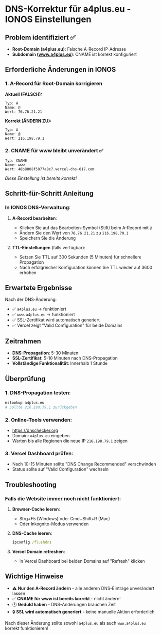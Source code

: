 # DNS-Korrektur für a4plus.eu - IONOS Einstellungen

## Problem identifiziert ✅
- **Root-Domain (a4plus.eu)**: Falsche A-Record IP-Adresse
- **Subdomain (www.a4plus.eu)**: CNAME ist korrekt konfiguriert

## Erforderliche Änderungen in IONOS

### 1. A-Record für Root-Domain korrigieren

**Aktuell (FALSCH):**
```
Typ: A
Name: @
Wert: 76.76.21.21
```

**Korrekt (ÄNDERN ZU):**
```
Typ: A
Name: @
Wert: 216.198.79.1
```

### 2. CNAME für www bleibt unverändert ✅
```
Typ: CNAME
Name: www
Wert: 48b8008f5077a8c7.vercel-dns-017.com
```
*Diese Einstellung ist bereits korrekt!*

## Schritt-für-Schritt Anleitung

### In IONOS DNS-Verwaltung:

1. **A-Record bearbeiten**:
   - Klicken Sie auf das Bearbeiten-Symbol (Stift) beim A-Record mit `@`
   - Ändern Sie den Wert von `76.76.21.21` zu `216.198.79.1`
   - Speichern Sie die Änderung

2. **TTL-Einstellungen** (falls verfügbar):
   - Setzen Sie TTL auf 300 Sekunden (5 Minuten) für schnellere Propagation
   - Nach erfolgreicher Konfiguration können Sie TTL wieder auf 3600 erhöhen

## Erwartete Ergebnisse

Nach der DNS-Änderung:
- ✅ `a4plus.eu` → funktioniert
- ✅ `www.a4plus.eu` → funktioniert  
- ✅ SSL-Zertifikat wird automatisch generiert
- ✅ Vercel zeigt "Valid Configuration" für beide Domains

## Zeitrahmen
- **DNS-Propagation**: 5-30 Minuten
- **SSL-Zertifikat**: 5-10 Minuten nach DNS-Propagation
- **Vollständige Funktionalität**: Innerhalb 1 Stunde

## Überprüfung

### 1. DNS-Propagation testen:
```bash
nslookup a4plus.eu
# Sollte 216.198.79.1 zurückgeben
```

### 2. Online-Tools verwenden:
- https://dnschecker.org
- Domain: `a4plus.eu` eingeben
- Warten bis alle Regionen die neue IP `216.198.79.1` zeigen

### 3. Vercel Dashboard prüfen:
- Nach 10-15 Minuten sollte "DNS Change Recommended" verschwinden
- Status sollte auf "Valid Configuration" wechseln

## Troubleshooting

### Falls die Website immer noch nicht funktioniert:

1. **Browser-Cache leeren**:
   - Strg+F5 (Windows) oder Cmd+Shift+R (Mac)
   - Oder Inkognito-Modus verwenden

2. **DNS-Cache leeren**:
   ```cmd
   ipconfig /flushdns
   ```

3. **Vercel Domain refreshen**:
   - In Vercel Dashboard bei beiden Domains auf "Refresh" klicken

## Wichtige Hinweise

- ⚠️ **Nur den A-Record ändern** - alle anderen DNS-Einträge unverändert lassen
- ✅ **CNAME für www ist bereits korrekt** - nicht ändern!
- 🕐 **Geduld haben** - DNS-Änderungen brauchen Zeit
- 🔒 **SSL wird automatisch generiert** - keine manuelle Aktion erforderlich

Nach dieser Änderung sollte sowohl `a4plus.eu` als auch `www.a4plus.eu` korrekt funktionieren!
